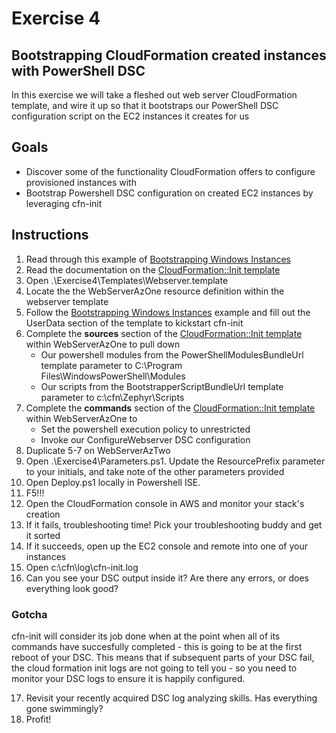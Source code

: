 # Exercise 4

## Bootstrapping CloudFormation created instances with PowerShell DSC

In this exercise we will take a fleshed out web server CloudFormation template, and wire it up so that it bootstraps our PowerShell DSC configuration script on the EC2 instances it creates for us

## Goals

* Discover some of the functionality CloudFormation offers to configure provisioned instances with
* Bootstrap Powershell DSC configuration on created EC2 instances by leveraging cfn-init

## Instructions

1. Read through this example of [Bootstrapping Windows Instances](http://docs.aws.amazon.com/AWSCloudFormation/latest/UserGuide/cfn-windows-stacks-bootstrapping.html)
2. Read the documentation on the [CloudFormation::Init template](http://docs.aws.amazon.com/AWSCloudFormation/latest/UserGuide/aws-resource-init.html)
3. Open .\Exercise4\Templates\Webserver.template
4. Locate the the WebServerAzOne resource definition within the webserver template
5. Follow the [Bootstrapping Windows Instances](http://docs.aws.amazon.com/AWSCloudFormation/latest/UserGuide/cfn-windows-stacks-bootstrapping.html) example and fill out the UserData section of the template to kickstart cfn-init
6. Complete the **sources** section of the [CloudFormation::Init template](http://docs.aws.amazon.com/AWSCloudFormation/latest/UserGuide/aws-resource-init.html) within WebServerAzOne to pull down
	* Our powershell modules from the PowerShellModulesBundleUrl template parameter to C:\Program Files\WindowsPowerShell\Modules
	* Our scripts from the BootstrapperScriptBundleUrl template parameter to c:\cfn\Zephyr\Scripts
7. Complete the **commands** section of the [CloudFormation::Init template](http://docs.aws.amazon.com/AWSCloudFormation/latest/UserGuide/aws-resource-init.html) within WebServerAzOne to
	* Set the powershell execution policy to unrestricted
	* Invoke our ConfigureWebserver DSC configuration
8. Duplicate 5-7 on WebServerAzTwo
9. Open .\Exercise4\Parameters.ps1. Update the ResourcePrefix parameter to your initials, and take note of the other parameters provided
10. Open Deploy.ps1 locally in Powershell ISE.
11. F5!!!
12. Open the CloudFormation console in AWS and monitor your stack's creation
13. If it fails, troubleshooting time! Pick your troubleshooting buddy and get it sorted
14. If it succeeds, open up the EC2 console and remote into one of your instances
15. Open c:\cfn\log\cfn-init.log
16. Can you see your DSC output inside it? Are there any errors, or does everything look good? 

### Gotcha

cfn-init will consider its job done when at the point when all of its commands have succesfully completed - this is going to be at the first reboot of your DSC. This means that if subsequent parts of your DSC fail, the cloud formation init logs are not going to tell you - so you need to monitor your DSC logs to ensure it is happily configured.

17. Revisit your recently acquired DSC log analyzing skills. Has everything gone swimmingly?
18. Profit!
